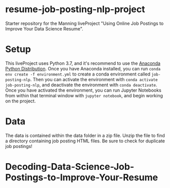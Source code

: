# resume-job-posting-nlp-project
Starter repository for the Manning liveProject "Using Online Job Postings to Improve Your Data Science Resume".

# Setup
This liveProject uses Python 3.7, and it's recommend to use the [Anaconda Python Distribution](https://www.anaconda.com/distribution/#download-section).  Once you have Anaconda installed, you can run `conda env create -f environment.yml` to create a conda environment called `job-posting-nlp`.  Then you can activate the environment with `conda activate job-posting-nlp`, and deactivate the environment with `conda deactivate`.  Once you have activated the environment, you can run Jupyter Notebooks from within that terminal window with `jupyter notebook`, and begin working on the project.

# Data
The data is contained within the data folder in a zip file.  Unzip the file to find a directory containing job posting HTML files.  Be sure to check for duplicate job postings!
# Decoding-Data-Science-Job-Postings-to-Improve-Your-Resume
